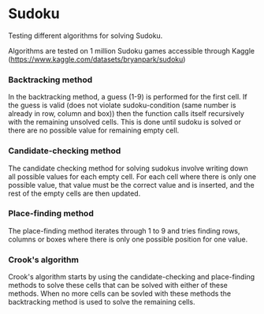 # Sudoku
Testing different algorithms for solving Sudoku.

Algorithms are tested on 1 million Sudoku games accessible through Kaggle (https://www.kaggle.com/datasets/bryanpark/sudoku)

### Backtracking method
In the backtracking method, a guess (1-9) is performed for the first cell. If the guess is valid (does not violate sudoku-condition (same number is already in row, column and box)) then the function calls itself recursively with the remaining unsolved cells. This is done until sudoku is solved or there are no possible value for remaining empty cell.

### Candidate-checking method
The candidate checking method for solving sudokus involve writing down all possible values for each empty cell.
For each cell where there is only one possible value, that value must be the correct value and is inserted, and the rest of the empty cells are then updated.

### Place-finding method
The place-finding method iterates through 1 to 9 and tries finding rows, columns or boxes where there is only one possible position for one value.

### Crook's algorithm
Crook's algorithm starts by using the candidate-checking and place-finding methods to solve these cells that can be solved with either of these methods. When no more cells can be sovled with these methods the backtracking method is used to solve the remaining cells.